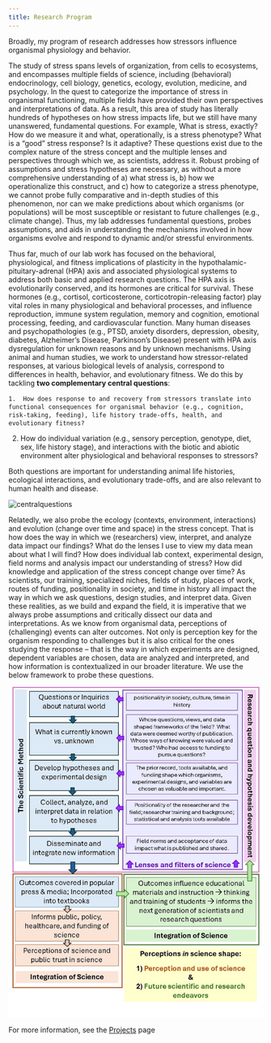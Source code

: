 ```yaml
---
title: Research Program
---
```


Broadly, my program of research addresses how stressors influence organismal physiology and behavior.

The study of stress spans levels of organization, from cells to ecosystems, and encompasses multiple fields of science, including (behavioral) endocrinology, cell biology, genetics, ecology, evolution, medicine, and psychology. In the quest to categorize the importance of stress in organismal functioning, multiple fields have provided their own perspectives and interpretations of data. As a result, this area of study has literally hundreds of hypotheses on how stress impacts life, but we still have many unanswered, fundamental questions. For example, What is stress, exactly? How do we measure it and what, operationally, is a stress phenotype? What is a “good” stress response? Is it adaptive? These questions exist due to the complex nature of the stress concept and the multiple lenses and perspectives through which we, as scientists, address it. Robust probing of assumptions and stress hypotheses are necessary, as without a more comprehensive understanding of a) what stress is, b) how we operationalize this construct, and c) how to categorize a stress phenotype, we cannot probe fully comparative and in-depth studies of this phenomenon, nor can we make predictions about which organisms (or populations) will be most susceptible or resistant to future challenges (e.g., climate change). Thus, my lab addresses fundamental questions, probes assumptions, and aids in understanding the mechanisms involved in how organisms evolve and respond to dynamic and/or stressful environments.

Thus far, much of our lab work has focused on the behavioral, physiological, and fitness implications of plasticity in the hypothalamic-pituitary-adrenal (HPA) axis and associated physiological systems to address both basic and applied research questions. The HPA axis is evolutionarily conserved, and its hormones are critical for survival. These hormones (e.g., cortisol, corticosterone, corticotropin-releasing factor) play vital roles in many physiological and behavioral processes, and influence reproduction, immune system regulation, memory and cognition, emotional processing, feeding, and cardiovascular function. Many human diseases and psychopathologies (e.g., PTSD, anxiety disorders, depression, obesity, diabetes, Alzheimer’s Disease, Parkinson’s Disease) present with HPA axis dysregulation for unknown reasons and by unknown mechanisms. Using animal and human studies, we work to understand how stressor-related responses, at various biological levels of analysis, correspond to differences in health, behavior, and evolutionary fitness. We do this by tackling **two complementary central questions**:

    1.	How does response to and recovery from stressors translate into functional consequences for organismal behavior (e.g., cognition, risk-taking, feeding), life history trade-offs, health, and evolutionary fitness?
    
   2.	How do individual variation (e.g., sensory perception, genotype, diet, sex, life history stage), and interactions with the biotic and abiotic environment alter physiological and behavioral responses to stressors?
    
Both questions are important for understanding animal life histories, ecological interactions, and evolutionary trade-offs, and are also relevant to human health and disease.

![centralquestions](https://user-images.githubusercontent.com/58483740/191635702-d4bbf6d1-a4d1-4f05-8a9c-a5d984c9ac8a.jpg)

Relatedly, we also probe the ecology (contexts, environment, interactions) and evolution (change over time and space) in the stress concept. That is how does the way in which we (researchers) view, interpret, and analyze data impact our findings? What do the lenses I use to view my data mean about what I will find? How does individual lab context, experimental design, field norms and analysis impact our understanding of stress? How did knowledge and application of the stress concept change over time? As scientists, our training, specialized niches, fields of study, places of work, routes of funding, positionality in society, and time in history all impact the way in which we ask questions, design studies, and interpret data. Given these realities, as we build and expand the field, it is imperative that we always probe assumptions and critically dissect our data and interpretations. As we know from organismal data, perceptions of (challenging) events can alter outcomes. Not only is perception key for the organism responding to challenges but it is also critical for the ones studying the response – that is the way in which experiments are designed, dependent variables are chosen, data are analyzed and interpreted, and how information is contextualized in our broader literature. We use the below framework to probe these questions.

![Eco_evo_stress_concept](https://raw.githubusercontent.com/breanna-n-harris/Harris-lab-website/2af05503d4a020c75df283a506ce199354eb03d5/content/about/Eco_evo_stress_concept.jpg)

For more information, see the [Projects](/projects) page
